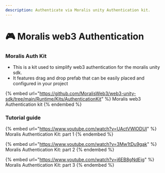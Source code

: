 ```yaml
---
description: Authenticate via Moralis unity Authentication kit.
---
```


# 🎮 Moralis web3 Authentication

### Moralis Auth Kit

- This is a kit used to simplify web3 authentication for the moralis unity sdk.
- It features drag and drop prefab that can be easily placed and configured in your project

{% embed url="https://github.com/MoralisWeb3/web3-unity-sdk/tree/main/Runtime/Kits/AuthenticationKit" %}
Moralis web3 Authentication kit
{% endembed %}

### Tutorial guide

{% embed url="https://www.youtube.com/watch?v=UActVWlODUI" %}
Moralis Authentication Kit: part 1
{% endembed %}

{% embed url="https://www.youtube.com/watch?v=3Mw1tDu9gak" %}
Moralis Authentication Kit: part 2
{% endembed %}

{% embed url="https://www.youtube.com/watch?v=j6EB8gNdEjg" %}
Moralis Authentication Kit: part 3
{% endembed %}
